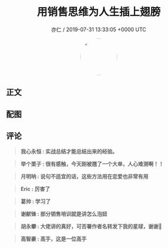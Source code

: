 <h1 align="center">用销售思维为人生插上翅膀</h1>
<p align="center">
    <a>亦仁 / 2019-07-31 13:33:05 &#43;0000 UTC</a>
</p>

<div align="center">
    <img src="https://images.zsxq.com/Fn3NQqCN8nuGF86yZPXSbEsl0mb3?e=1590940799&amp;token=kIxbL07-8jAj8w1n4s9zv64FuZZNEATmlU_Vm6zD:pfbNc8W3hS0oYG_hyXXh_rHMHuc=" width="100" height="100" style="border:1px solid;border-radius:50%; color:#ffffff"/>
</div>

## 正文

<div>

</div>

## 配图
<div class="image" align="center">

</div>

## 评论

<div align="left">
<div>

<blockquote >
<span> <strong>我心永恒 : 实战总结才能总结出来的经验。 </strong></span>
</blockquote>

<blockquote >
<span> <strong>举个栗子 : 很有感触，今天刚被翘了一个大单，人心难测啊！！ </strong></span>
</blockquote>

<blockquote >
<span> <strong>月明呐 : 说句不适宜的话，这些方法用在恋爱也非常有用 </strong></span>
</blockquote>

<blockquote >
<span> <strong>Eric : 厉害了 </strong></span>
</blockquote>

<blockquote >
<span> <strong>葛帅 : 学习了 </strong></span>
</blockquote>

<blockquote >
<span> <strong>谢献锋 : 部分销售培训就是讲怎么泡妞 </strong></span>
</blockquote>

<blockquote >
<span> <strong>胡永攀 : 大佬讲的真好，可否署作者名转发下我的星球，谢谢🙏 </strong></span>
</blockquote>

<blockquote >
<span> <strong>高智豪 : 高手，这是一位高手 </strong></span>
</blockquote>

</div>
</div>